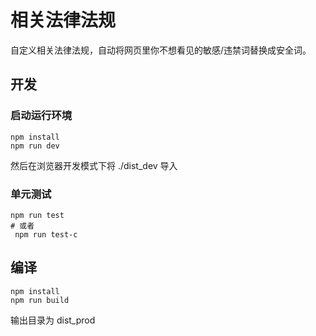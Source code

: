 # 相关法律法规

自定义相关法律法规，自动将网页里你不想看见的敏感/违禁词替换成安全词。

## 开发

### 启动运行环境

```nodejs
npm install
npm run dev
```

然后在浏览器开发模式下将 ./dist_dev 导入

### 单元测试

```nodejs
npm run test
# 或者
 npm run test-c
```

## 编译

```nodejs
npm install
npm run build
```

输出目录为 dist_prod
